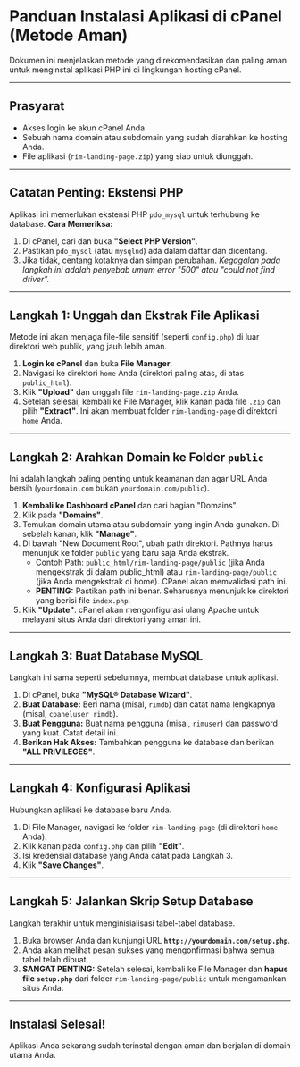 # Panduan Instalasi Aplikasi di cPanel (Metode Aman)

Dokumen ini menjelaskan metode yang direkomendasikan dan paling aman untuk menginstal aplikasi PHP ini di lingkungan hosting cPanel.

---

## Prasyarat

-   Akses login ke akun cPanel Anda.
-   Sebuah nama domain atau subdomain yang sudah diarahkan ke hosting Anda.
-   File aplikasi (`rim-landing-page.zip`) yang siap untuk diunggah.

---

## Catatan Penting: Ekstensi PHP

Aplikasi ini memerlukan ekstensi PHP `pdo_mysql` untuk terhubung ke database.
**Cara Memeriksa:**
1.  Di cPanel, cari dan buka **"Select PHP Version"**.
2.  Pastikan `pdo_mysql` (atau `mysqlnd`) ada dalam daftar dan dicentang.
3.  Jika tidak, centang kotaknya dan simpan perubahan.
*Kegagalan pada langkah ini adalah penyebab umum error "500" atau "could not find driver".*

---

## Langkah 1: Unggah dan Ekstrak File Aplikasi

Metode ini akan menjaga file-file sensitif (seperti `config.php`) di luar direktori web publik, yang jauh lebih aman.

1.  **Login ke cPanel** dan buka **File Manager**.
2.  Navigasi ke direktori `home` Anda (direktori paling atas, di atas `public_html`).
3.  Klik **"Upload"** dan unggah file `rim-landing-page.zip` Anda.
4.  Setelah selesai, kembali ke File Manager, klik kanan pada file `.zip` dan pilih **"Extract"**. Ini akan membuat folder `rim-landing-page` di direktori `home` Anda.

---

## Langkah 2: Arahkan Domain ke Folder `public`

Ini adalah langkah paling penting untuk keamanan dan agar URL Anda bersih (`yourdomain.com` bukan `yourdomain.com/public`).

1.  **Kembali ke Dashboard cPanel** dan cari bagian "Domains".
2.  Klik pada **"Domains"**.
3.  Temukan domain utama atau subdomain yang ingin Anda gunakan. Di sebelah kanan, klik **"Manage"**.
4.  Di bawah "New Document Root", ubah path direktori. Pathnya harus menunjuk ke folder `public` yang baru saja Anda ekstrak.
    -   Contoh Path: `public_html/rim-landing-page/public` (jika Anda mengekstrak di dalam public_html) atau `rim-landing-page/public` (jika Anda mengekstrak di home). CPanel akan memvalidasi path ini.
    -   **PENTING:** Pastikan path ini benar. Seharusnya menunjuk ke direktori yang berisi file `index.php`.
5.  Klik **"Update"**. cPanel akan mengonfigurasi ulang Apache untuk melayani situs Anda dari direktori yang aman ini.

---

## Langkah 3: Buat Database MySQL

Langkah ini sama seperti sebelumnya, membuat database untuk aplikasi.

1.  Di cPanel, buka **"MySQL® Database Wizard"**.
2.  **Buat Database:** Beri nama (misal, `rimdb`) dan catat nama lengkapnya (misal, `cpaneluser_rimdb`).
3.  **Buat Pengguna:** Buat nama pengguna (misal, `rimuser`) dan password yang kuat. Catat detail ini.
4.  **Berikan Hak Akses:** Tambahkan pengguna ke database dan berikan **"ALL PRIVILEGES"**.

---

## Langkah 4: Konfigurasi Aplikasi

Hubungkan aplikasi ke database baru Anda.

1.  Di File Manager, navigasi ke folder `rim-landing-page` (di direktori `home` Anda).
2.  Klik kanan pada `config.php` dan pilih **"Edit"**.
3.  Isi kredensial database yang Anda catat pada Langkah 3.
4.  Klik **"Save Changes"**.

---

## Langkah 5: Jalankan Skrip Setup Database

Langkah terakhir untuk menginisialisasi tabel-tabel database.

1.  Buka browser Anda dan kunjungi URL **`http://yourdomain.com/setup.php`**.
2.  Anda akan melihat pesan sukses yang mengonfirmasi bahwa semua tabel telah dibuat.
3.  **SANGAT PENTING:** Setelah selesai, kembali ke File Manager dan **hapus file `setup.php`** dari folder `rim-landing-page/public` untuk mengamankan situs Anda.

---

## Instalasi Selesai!

Aplikasi Anda sekarang sudah terinstal dengan aman dan berjalan di domain utama Anda.

